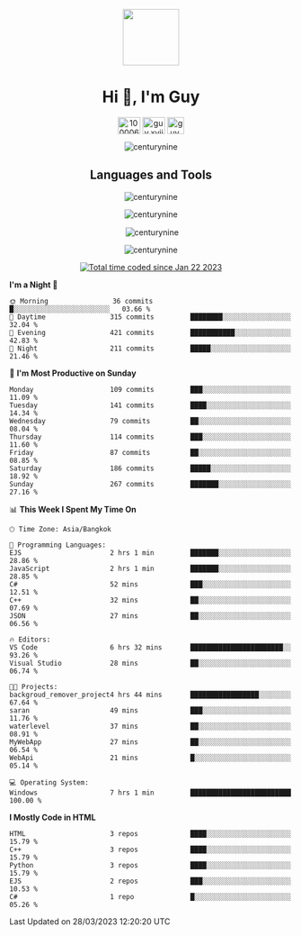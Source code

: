 
<p align="center"> <img src="https://user-images.githubusercontent.com/109062980/213915698-3e79c409-24f8-4471-a5f8-e7a842ad3a0a.gif" width="100" /> </p>
 
<h1 align="center">Hi 👋, I'm Guy</h1>
<p align="center">
<a href="https://fb.com/100006608053988" target="blank"><img align="center" src="https://raw.githubusercontent.com/rahuldkjain/github-profile-readme-generator/master/src/images/icons/Social/facebook.svg" alt="100006608053988" height="30" width="40" /></a>
<a href="https://instagram.com/guy.xvii" target="blank"><img align="center" src="https://raw.githubusercontent.com/rahuldkjain/github-profile-readme-generator/master/src/images/icons/Social/instagram.svg" alt="guy.xvii" height="30" width="40" /></a>
<a href="mailto:liwlifeix@gmail.com" target="blank"><img align="center" src="https://user-images.githubusercontent.com/109062980/226533395-e26b601f-4b8f-456f-affd-55dc944b4149.png" alt="guy.xvii" height="30" width="30" /></a>
</p>

<p align="center"> <img src="https://komarev.com/ghpvc/?username=centurynine&label=Profile%20views&color=0e75b6&style=for-the-badge" alt="centurynine" /> </p>

<h2 align="center">Languages and Tools</h3>

<!-- https://skillicons.dev/ -->
<p align="center">
<img src="https://skillicons.dev/icons?i=html,css,js,bootstrap,jquery,figma,cloudflare,nodejs,php,java,c,cs,cpp,py,dart,flutter,firebase,androidstudio,git,github,linux,docker,kubernetes,sqlite,mysql,mongodb,postman,nginx,express,arduino" alt="centurynine" /> 
</p>
 
<p align="center"><img align="center" src="https://github-readme-stats.vercel.app/api/top-langs?username=centurynine&show_icons=true&locale=en&layout=compact&theme=" alt="centurynine" /></p>

<p align="center">&nbsp;<img align="center" src="https://github-readme-stats.vercel.app/api?username=centurynine&show_icons=true&locale=en&theme=" alt="centurynine" /></p>

<p align="center"><img align="center" src="https://github-readme-streak-stats.herokuapp.com/?user=centurynine&theme=" alt="centurynine" /></p>
<p align="center">
<a href="https://wakatime.com/@9ded98d1-6308-4a11-a75a-63f31fdc4e7a"><img src="https://wakatime.com/badge/user/9ded98d1-6308-4a11-a75a-63f31fdc4e7a.svg" alt="Total time coded since Jan 22 2023" /></a>
  
<!--START_SECTION:waka-->
**I'm a Night 🦉** 

```text
🌞 Morning                36 commits          █░░░░░░░░░░░░░░░░░░░░░░░░   03.66 % 
🌆 Daytime                315 commits         ████████░░░░░░░░░░░░░░░░░   32.04 % 
🌃 Evening                421 commits         ███████████░░░░░░░░░░░░░░   42.83 % 
🌙 Night                  211 commits         █████░░░░░░░░░░░░░░░░░░░░   21.46 % 
```
📅 **I'm Most Productive on Sunday** 

```text
Monday                   109 commits         ███░░░░░░░░░░░░░░░░░░░░░░   11.09 % 
Tuesday                  141 commits         ████░░░░░░░░░░░░░░░░░░░░░   14.34 % 
Wednesday                79 commits          ██░░░░░░░░░░░░░░░░░░░░░░░   08.04 % 
Thursday                 114 commits         ███░░░░░░░░░░░░░░░░░░░░░░   11.60 % 
Friday                   87 commits          ██░░░░░░░░░░░░░░░░░░░░░░░   08.85 % 
Saturday                 186 commits         █████░░░░░░░░░░░░░░░░░░░░   18.92 % 
Sunday                   267 commits         ███████░░░░░░░░░░░░░░░░░░   27.16 % 
```


📊 **This Week I Spent My Time On** 

```text
🕑︎ Time Zone: Asia/Bangkok

💬 Programming Languages: 
EJS                      2 hrs 1 min         ███████░░░░░░░░░░░░░░░░░░   28.86 % 
JavaScript               2 hrs 1 min         ███████░░░░░░░░░░░░░░░░░░   28.85 % 
C#                       52 mins             ███░░░░░░░░░░░░░░░░░░░░░░   12.51 % 
C++                      32 mins             ██░░░░░░░░░░░░░░░░░░░░░░░   07.69 % 
JSON                     27 mins             ██░░░░░░░░░░░░░░░░░░░░░░░   06.56 % 

🔥 Editors: 
VS Code                  6 hrs 32 mins       ███████████████████████░░   93.26 % 
Visual Studio            28 mins             ██░░░░░░░░░░░░░░░░░░░░░░░   06.74 % 

🐱‍💻 Projects: 
backgroud_remover_project4 hrs 44 mins       █████████████████░░░░░░░░   67.64 % 
saran                    49 mins             ███░░░░░░░░░░░░░░░░░░░░░░   11.76 % 
waterlevel               37 mins             ██░░░░░░░░░░░░░░░░░░░░░░░   08.91 % 
MyWebApp                 27 mins             ██░░░░░░░░░░░░░░░░░░░░░░░   06.54 % 
WebApi                   21 mins             █░░░░░░░░░░░░░░░░░░░░░░░░   05.14 % 

💻 Operating System: 
Windows                  7 hrs 1 min         █████████████████████████   100.00 % 
```

**I Mostly Code in HTML** 

```text
HTML                     3 repos             ████░░░░░░░░░░░░░░░░░░░░░   15.79 % 
C++                      3 repos             ████░░░░░░░░░░░░░░░░░░░░░   15.79 % 
Python                   3 repos             ████░░░░░░░░░░░░░░░░░░░░░   15.79 % 
EJS                      2 repos             ███░░░░░░░░░░░░░░░░░░░░░░   10.53 % 
C#                       1 repo              █░░░░░░░░░░░░░░░░░░░░░░░░   05.26 % 
```




 Last Updated on 28/03/2023 12:20:20 UTC
<!--END_SECTION:waka-->
  
</p>

